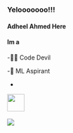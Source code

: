 ### Yelooooooo!!!
#### Adheel Ahmed Here 
#### Im a
-🐱‍👤 Code Devil

-🤖 ML Aspirant

-
<img src="https://media.tenor.com/images/217f0468962e1c1703c8719aca1b6b0b/tenor.gif" height="40px">
<br><br>

<img src="https://github-readme-stats.vercel.app/api?username=AdheelAhmed-D3CD&&show_icons=true&title_color=70ffea&icon_color=66fffc&text_color=daf7dc&bg_color=151515">

